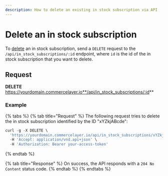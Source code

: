 ```yaml
---
description: How to delete an existing in stock subscription via API
---
```


# Delete an in stock subscription

To <a href="https://docs.commercelayer.io/developers/deleting-resources" target="_blank">delete</a> an in stock subscription, send a `DELETE` request to the `/api/in_stock_subscriptions/:id` endpoint, where `id` is the id of the in stock subscription that you want to delete.

## Request

**DELETE** https://yourdomain.commercelayer.io**/api/in_stock_subscriptions/:id**

### Example

{% tabs %}
{% tab title="Request" %}
The following request tries to delete the in stock subscription identified by the ID "xYZkjABcde":

```javascript
curl -g -X DELETE \
  'https://yourdomain.commercelayer.io/api/in_stock_subscriptions/xYZkjABcde' \
  -H 'Accept: application/vnd.api+json' \
  -H 'Authorization: Bearer your-access-token'
```
{% endtab %}

{% tab title="Response" %}
On success, the API responds with a `204 No Content` status code.
{% endtab %}
{% endtabs %}

